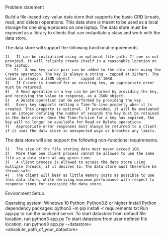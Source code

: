 Problem statement

Build a file-based key-value data store that supports the basic CRD (create, read, and delete) operations. This data store is meant to be used as a local storage for one single process on one laptop. The data store must be exposed as a library to clients that can instantiate a class and work with the data store.

The data store will support the following functional requirements.

    1)   It can be initialized using an optional file path. If one is not provided, it will reliably create itself in a reasonable location on the laptop.
		2)   A new key-value pair can be added to the data store using the Create operation. The key is always a string - capped at 32chars. The value is always a JSON object -   capped at 16KB.
    3)   If Create is invoked for an existing key, an appropriate error must be returned.
    4)   A Read operation on a key can be performed by providing the key, and receiving the value in response, as a JSON object.
    5)   A Delete operation can be performed by providing the key.
    6)   Every key supports setting a Time-To-Live property when it is created. This property is optional. If provided, it will be evaluated as an integer defining the number of seconds the key must be retained in the data store. Once the Time-To-Live for a key has expired, the key will no longer be available for Read or Delete operations.
    7)   Appropriate error responses must always be returned to a client if it uses the data store in unexpected ways or breaches any limits.
		
The data store will also support the following non-functional requirements.

    1)   The size of the file storing data must never exceed 1GB.
    2)   More than one client process cannot be allowed to use the same file as a data store at any given time.
    3)   A client process is allowed to access the data store using multiple threads, if it desires to. The data store must therefore be thread-safe.
    4)   The client will bear as little memory costs as possible to use this data store, while deriving maximum performance with respect to response times for accessing the data store.
		
Environment Setup

Operating system: Windows 10 
Python: Python3.6 or higher Install Python dependency packages: python3 -m pip install -r requirements.txt Run app.py to run the backend server. To start datastore from default file location, run python3 app.py To start datastore from user defined file location, run python3 app.py --datastore=<absolute_path_of_your_datastore>

